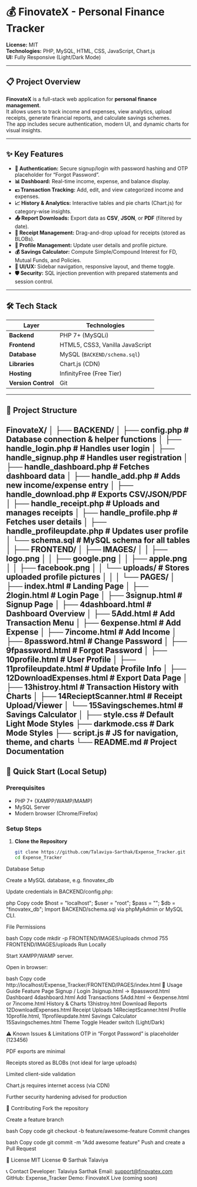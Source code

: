# 💰 FinovateX - Personal Finance Tracker

**License:** MIT  
**Technologies:** PHP, MySQL, HTML, CSS, JavaScript, Chart.js  
**UI:** Fully Responsive (Light/Dark Mode)

---

## 📋 Project Overview

**FinovateX** is a full-stack web application for **personal finance management**.  
It allows users to track income and expenses, view analytics, upload receipts, generate financial reports, and calculate savings schemes.  
The app includes secure authentication, modern UI, and dynamic charts for visual insights.

---

## ✨ Key Features

- **🔐 Authentication:** Secure signup/login with password hashing and OTP placeholder for “Forgot Password”.
- **📊 Dashboard:** Real-time income, expense, and balance display.
- **💵 Transaction Tracking:** Add, edit, and view categorized income and expenses.
- **📈 History & Analytics:** Interactive tables and pie charts (Chart.js) for category-wise insights.
- **📤 Report Downloads:** Export data as **CSV**, **JSON**, or **PDF** (filtered by date).
- **🧾 Receipt Management:** Drag-and-drop upload for receipts (stored as BLOBs).
- **👤 Profile Management:** Update user details and profile picture.
- **💰 Savings Calculator:** Compute Simple/Compound Interest for FD, Mutual Funds, and Policies.
- **🎨 UI/UX:** Sidebar navigation, responsive layout, and theme toggle.
- **🛡️ Security:** SQL injection prevention with prepared statements and session control.

---

## 🛠️ Tech Stack

| Layer | Technologies |
|-------|---------------|
| **Backend** | PHP 7+ (MySQLi) |
| **Frontend** | HTML5, CSS3, Vanilla JavaScript |
| **Database** | MySQL (`BACKEND/schema.sql`) |
| **Libraries** | Chart.js (CDN) |
| **Hosting** | InfinityFree (Free Tier) |
| **Version Control** | Git |

---

## 📁 Project Structure
FinovateX/
│
├── BACKEND/
│ ├── config.php # Database connection & helper functions
│ ├── handle_login.php # Handles user login
│ ├── handle_signup.php # Handles user registration
│ ├── handle_dashboard.php # Fetches dashboard data
│ ├── handle_add.php # Adds new income/expense entry
│ ├── handle_download.php # Exports CSV/JSON/PDF
│ ├── handle_receipt.php # Uploads and manages receipts
│ ├── handle_profile.php # Fetches user details
│ ├── handle_profileupdate.php # Updates user profile
│ └── schema.sql # MySQL schema for all tables
│
├── FRONTEND/
│ ├── IMAGES/
│ │ ├── logo.png
│ │ ├── google.png
│ │ ├── apple.png
│ │ ├── facebook.png
│ │ └── uploads/ # Stores uploaded profile pictures
│ │
│ └── PAGES/
│ ├── index.html # Landing Page
│ ├── 2login.html # Login Page
│ ├── 3signup.html # Signup Page
│ ├── 4dashboard.html # Dashboard Overview
│ ├── 5Add.html # Add Transaction Menu
│ ├── 6expense.html # Add Expense
│ ├── 7income.html # Add Income
│ ├── 8password.html # Change Password
│ ├── 9fpassword.html # Forgot Password
│ ├── 10profile.html # User Profile
│ ├── 11profileupdate.html # Update Profile Info
│ ├── 12DownloadExpenses.html # Export Data Page
│ ├── 13histroy.html # Transaction History with Charts
│ ├── 14RecieptScanner.html # Receipt Upload/Viewer
│ └── 15Savingschemes.html # Savings Calculator
│
├── style.css # Default Light Mode Styles
├── darkmode.css # Dark Mode Styles
├── script.js # JS for navigation, theme, and charts
└── README.md # Project Documentation
---

## 🚀 Quick Start (Local Setup)

### Prerequisites
- PHP 7+ (XAMPP/WAMP/MAMP)
- MySQL Server
- Modern browser (Chrome/Firefox)

### Setup Steps

1. **Clone the Repository**
   ```bash
   git clone https://github.com/Talaviya-Sarthak/Expense_Tracker.git
   cd Expense_Tracker
Database Setup

Create a MySQL database, e.g. finovatex_db

Update credentials in BACKEND/config.php:

php
Copy code
$host = "localhost";
$user = "root";
$pass = "";
$db   = "finovatex_db";
Import BACKEND/schema.sql via phpMyAdmin or MySQL CLI.

File Permissions

bash
Copy code
mkdir -p FRONTEND/IMAGES/uploads
chmod 755 FRONTEND/IMAGES/uploads
Run Locally

Start XAMPP/WAMP server.

Open in browser:

bash
Copy code
http://localhost/Expense_Tracker/FRONTEND/PAGES/index.html
🧭 Usage Guide
Feature	Page
Signup / Login	3signup.html → 8password.html
Dashboard	4dashboard.html
Add Transactions	5Add.html → 6expense.html or 7income.html
History & Charts	13histroy.html
Download Reports	12DownloadExpenses.html
Receipt Uploads	14RecieptScanner.html
Profile	10profile.html, 11profileupdate.html
Savings Calculator	15Savingschemes.html
Theme Toggle	Header switch (Light/Dark)

⚠️ Known Issues & Limitations
OTP in “Forgot Password” is placeholder (123456)

PDF exports are minimal

Receipts stored as BLOBs (not ideal for large uploads)

Limited client-side validation

Chart.js requires internet access (via CDN)

Further security hardening advised for production

🤝 Contributing
Fork the repository

Create a feature branch

bash
Copy code
git checkout -b feature/awesome-feature
Commit changes

bash
Copy code
git commit -m "Add awesome feature"
Push and create a Pull Request

📄 License
MIT License © Sarthak Talaviya

📞 Contact
Developer: Talaviya Sarthak
Email: support@finovatex.com
GitHub: Expense_Tracker
Demo: FinovateX Live (coming soon)

